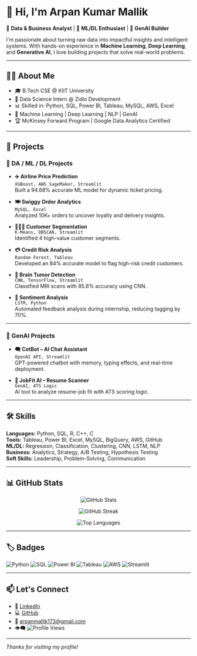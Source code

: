 # 👋 Hi, I'm Arpan Kumar Mallik

🎯 **Data & Business Analyst** | 🧠 **ML/DL Enthusiast** | 🤖 **GenAI Builder**

I'm passionate about turning raw data into impactful insights and intelligent systems. With hands-on experience in **Machine Learning**, **Deep Learning**, and **Generative AI**, I love building projects that solve real-world problems.

---

## 🧑‍💻 About Me

- 🎓 B.Tech CSE @ KIIT University  
- 💼 Data Science Intern @ Zidio Development  
- 📊 Skilled in: Python, SQL, Power BI, Tableau, MySQL, AWS, Excel  
- 🧠 Machine Learning | Deep Learning | NLP | GenAI  
- 🏆 McKinsey Forward Program | Google Data Analytics Certified

---

## 🚀 Projects

### 📁 DA / ML / DL Projects

- **✈️ Airline Price Prediction**  
  `XGBoost, AWS SageMaker, Streamlit`  
  Built a 94.68% accurate ML model for dynamic ticket pricing.

- **🍽️ Swiggy Order Analytics**  
  `MySQL, Excel`  
  Analyzed 10K+ orders to uncover loyalty and delivery insights.

- **🧑‍🤝‍🧑 Customer Segmentation**  
  `K-Means, DBSCAN, Streamlit`  
  Identified 4 high-value customer segments.

- **💳 Credit Risk Analysis**  
  `Random Forest, Tableau`  
  Developed an 84% accurate model to flag high-risk credit customers.

- **🧠 Brain Tumor Detection**  
  `CNN, TensorFlow, Streamlit`  
  Classified MRI scans with 85.8% accuracy using CNN.

- **💬 Sentiment Analysis**  
  `LSTM, Python`  
  Automated feedback analysis during internship, reducing tagging by 70%.

---

### 🤖 GenAI Projects

- **🗨️ CotBot – AI Chat Assistant**  
  `OpenAI API, Streamlit`  
  GPT-powered chatbot with memory, typing effects, and real-time deployment.

- **📄 JobFit AI – Resume Scanner**  
  `GenAI, ATS Logic`  
  AI tool to analyze resume-job fit with ATS scoring logic.

---

## 🛠 Skills

**Languages:** Python, SQL, R, C++, C  
**Tools:** Tableau, Power BI, Excel, MySQL, BigQuery, AWS, GitHub  
**ML/DL:** Regression, Classification, Clustering, CNN, LSTM, NLP  
**Business:** Analytics, Strategy, A/B Testing, Hypothesis Testing  
**Soft Skills:** Leadership, Problem-Solving, Communication

---

## 📊 GitHub Stats

<p align="center">
  <img src="https://github-readme-stats.vercel.app/api?username=LegitScarf&show_icons=true&theme=tokyonight" alt="GitHub Stats" />
</p>

<p align="center">
  <img src="https://github-readme-streak-stats.herokuapp.com/?user=LegitScarf&theme=tokyonight" alt="GitHub Streak" />
</p>

<p align="center">
  <img src="https://github-readme-stats.vercel.app/api/top-langs/?username=LegitScarf&layout=compact&theme=tokyonight" alt="Top Languages" />
</p>

---

## 🏷️ Badges

![Python](https://img.shields.io/badge/Python-3776AB?style=for-the-badge&logo=python&logoColor=white)
![SQL](https://img.shields.io/badge/SQL-4479A1?style=for-the-badge&logo=postgresql&logoColor=white)
![Power BI](https://img.shields.io/badge/PowerBI-F2C811?style=for-the-badge&logo=powerbi&logoColor=white)
![Tableau](https://img.shields.io/badge/Tableau-E97627?style=for-the-badge&logo=tableau&logoColor=white)
![AWS](https://img.shields.io/badge/AWS-232F3E?style=for-the-badge&logo=amazonaws&logoColor=white)
![Streamlit](https://img.shields.io/badge/Streamlit-FF4B4B?style=for-the-badge&logo=streamlit&logoColor=white)

---

## 📫 Let's Connect

- 🔗 [LinkedIn](https://linkedin.com/in/arpanmallik9645)  
- 💻 [GitHub](https://github.com/LegitScarf)  
- 📧 arpanmallik173@gmail.com  
- 👁️‍🗨️ ![Profile Views](https://komarev.com/ghpvc/?username=LegitScarf&style=flat-square)

---

_Thanks for visiting my profile!_

